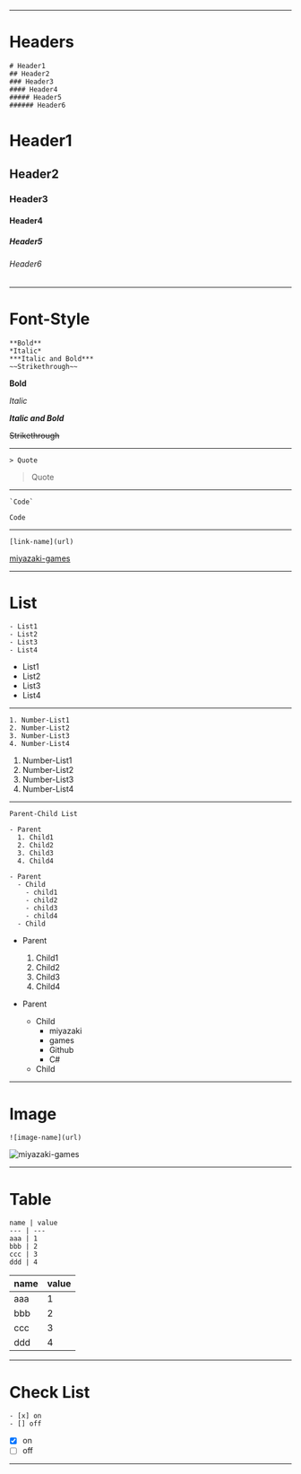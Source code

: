 ---------

# Headers

```
# Header1
## Header2
### Header3
#### Header4
##### Header5
###### Header6
```

# Header1

## Header2

### Header3

#### Header4

##### Header5

###### Header6

---------

# Font-Style

```
**Bold**
*Italic*
***Italic and Bold***
~~Strikethrough~~
```
**Bold**

*Italic*

***Italic and Bold***

~~Strikethrough~~

--------

```
> Quote
```

> Quote

--------

```
`Code`
```

`Code`

--------

```
[link-name](url)
```

[miyazaki-games](https://github.com/miyazaki-games)

--------

# List

```
- List1
- List2
- List3
- List4
```
- List1
- List2
- List3
- List4

--------

```
1. Number-List1
2. Number-List2
3. Number-List3
4. Number-List4
```
1. Number-List1
2. Number-List2
3. Number-List3
4. Number-List4

--------

```
Parent-Child List

- Parent
  1. Child1
  2. Child2
  3. Child3
  4. Child4
  
- Parent
  - Child
    - child1
    - child2
    - child3
    - child4
  - Child
```
- Parent
  1. Child1
  2. Child2
  3. Child3
  4. Child4

- Parent
  - Child
    - miyazaki
    - games
    - Github
    - C#
  - Child

--------

# Image

```
![image-name](url)
```

![miyazaki-games](https://user-images.githubusercontent.com/91735755/136644729-a0958aa7-7f7c-4e25-b5f6-0b89d98ab068.jpg)

--------

# Table

```
name | value
--- | ---
aaa | 1
bbb | 2
ccc | 3
ddd | 4
```

name | value
--- | ---
aaa | 1
bbb | 2
ccc | 3
ddd | 4

--------

# Check List

```
- [x] on
- [] off
```

- [x] on
- [ ] off

--------
